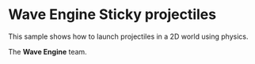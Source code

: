 # Wave Engine Sticky projectiles

This sample shows how to launch projectiles in a 2D world using physics.

The **Wave Engine** team.